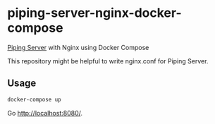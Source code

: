 # piping-server-nginx-docker-compose
[Piping Server](https://github.com/nwtgck/piping-server) with Nginx using Docker Compose

This repository might be helpful to write nginx.conf for Piping Server.

## Usage

```bash
docker-compose up
```

Go <http://localhost:8080/>.

